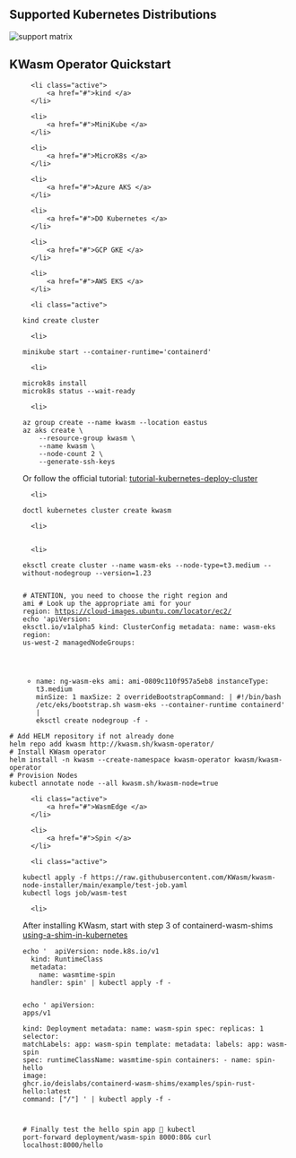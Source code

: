 ## Supported Kubernetes Distributions 
![support matrix](./assets/images/support_matrix.png)

## KWasm Operator Quickstart
<ul class="tab" data-tab="1e081df9-bdc6-4e81-8552-aa0a915568e9" data-name="install">
  
      <li class="active">
          <a href="#">kind </a>
      </li>
  
      <li>
          <a href="#">MiniKube </a>
      </li>
  
      <li>
          <a href="#">MicroK8s </a>
      </li>
  
      <li>
          <a href="#">Azure AKS </a>
      </li>
  
      <li>
          <a href="#">DO Kubernetes </a>
      </li>
  
      <li>
          <a href="#">GCP GKE </a>
      </li>
  
      <li>
          <a href="#">AWS EKS </a>
      </li>
  
</ul>
<ul class="tab-content" id="1e081df9-bdc6-4e81-8552-aa0a915568e9" data-name="install">
  
      <li class="active">
<div class="language-bash highlighter-rouge"><div class="highlight"><pre class="highlight"><code>kind create cluster
</code></pre></div></div>
</li>
  
      <li>
<div class="language-bash highlighter-rouge"><div class="highlight"><pre class="highlight"><code>minikube start <span class="nt">--container-runtime</span><span class="o">=</span><span class="s1">'containerd'</span>
</code></pre></div></div>
</li>
  
      <li>
<div class="language-bash highlighter-rouge"><div class="highlight"><pre class="highlight"><code>microk8s <span class="nb">install
</span>microk8s status <span class="nt">--wait-ready</span>
</code></pre></div></div>
</li>
  
      <li>
<div class="language-bash highlighter-rouge"><div class="highlight"><pre class="highlight"><code>az group create <span class="nt">--name</span> kwasm <span class="nt">--location</span> eastus
az aks create <span class="se">\</span>
    <span class="nt">--resource-group</span> kwasm <span class="se">\</span>
    <span class="nt">--name</span> kwasm <span class="se">\</span>
    <span class="nt">--node-count</span> 2 <span class="se">\</span>
    <span class="nt">--generate-ssh-keys</span>
</code></pre></div></div>
<p>Or follow the official tutorial: <a href="https://learn.microsoft.com/en-us/azure/aks/tutorial-kubernetes-deploy-cluster">tutorial-kubernetes-deploy-cluster</a></p>
</li>
  
      <li>
<div class="language-bash highlighter-rouge"><div class="highlight"><pre class="highlight"><code>doctl kubernetes cluster create kwasm
</code></pre></div></div>
</li>
  
      <li>
<div class="language-bash highlighter-rouge"><div class="highlight"><pre class="highlight"><code></code></pre></div></div>
</li>
  
      <li>
<div class="language-bash highlighter-rouge"><div class="highlight"><pre class="highlight"><code>eksctl create cluster <span class="nt">--name</span> wasm-eks <span class="nt">--node-type</span><span class="o">=</span>t3.medium <span class="nt">--without-nodegroup</span> <span class="nt">--version</span><span class="o">=</span>1.23

<span class="c"># ATENTION, you need to choose the right region and ami</span>
<span class="c"># Look up the appropriate ami for your region: https://cloud-images.ubuntu.com/locator/ec2/</span>
<span class="nb">echo</span> <span class="s1">'apiVersion: eksctl.io/v1alpha5
kind: ClusterConfig
metadata:
  name: wasm-eks
  region: us-west-2
managedNodeGroups:
  - name: ng-wasm-eks
    ami: ami-0809c110f957a5eb8
    instanceType: t3.medium
    minSize: 1
    maxSize: 2
    overrideBootstrapCommand: |
      #!/bin/bash
      /etc/eks/bootstrap.sh wasm-eks --container-runtime containerd'</span> | eksctl create nodegroup <span class="nt">-f</span> -
</code></pre></div></div>
</li>
  
</ul>

<div class="language-bash highlighter-rouge"><div class="highlight"><pre class="highlight"><code><span class="c"># Add HELM repository if not already done</span>
helm repo add kwasm http://kwasm.sh/kwasm-operator/
<span class="c"># Install KWasm operator</span>
helm <span class="nb">install</span> <span class="nt">-n</span> kwasm <span class="nt">--create-namespace</span> kwasm-operator kwasm/kwasm-operator
<span class="c"># Provision Nodes</span>
kubectl annotate node <span class="nt">--all</span> kwasm.sh/kwasm-node<span class="o">=</span><span class="nb">true</span>
</code></pre></div></div>

<ul class="tab" data-tab="38645aeb-b32f-40e5-8b40-5e8065458632" data-name="run">
  
      <li class="active">
          <a href="#">WasmEdge </a>
      </li>
  
      <li>
          <a href="#">Spin </a>
      </li>
  
</ul>
<ul class="tab-content" id="38645aeb-b32f-40e5-8b40-5e8065458632" data-name="run">
  
      <li class="active">
<div class="language-bash highlighter-rouge"><div class="highlight"><pre class="highlight"><code>kubectl apply <span class="nt">-f</span> https://raw.githubusercontent.com/KWasm/kwasm-node-installer/main/example/test-job.yaml
kubectl logs job/wasm-test
</code></pre></div></div>
</li>
  
      <li>
<p>After installing KWasm, start with step 3 of containerd-wasm-shims <a href="https://github.com/deislabs/containerd-wasm-shims#using-a-shim-in-kubernetes">using-a-shim-in-kubernetes</a></p>
<div class="language-bash highlighter-rouge"><div class="highlight"><pre class="highlight"><code><span class="nb">echo</span> <span class="s1">'  apiVersion: node.k8s.io/v1                                           
  kind: RuntimeClass
  metadata:
    name: wasmtime-spin
  handler: spin'</span> | kubectl apply <span class="nt">-f</span> -

<span class="nb">echo</span> <span class="s1">'  apiVersion: apps/v1                                                  
  kind: Deployment
  metadata:
    name: wasm-spin
  spec:
    replicas: 1
    selector:
      matchLabels:
        app: wasm-spin
    template:
      metadata:
        labels:
          app: wasm-spin
      spec:
        runtimeClassName: wasmtime-spin
        containers:
        - name: spin-hello
          image: ghcr.io/deislabs/containerd-wasm-shims/examples/spin-rust-hello:latest
          command: ["/"]
'</span> | kubectl apply <span class="nt">-f</span> -

<span class="c"># Finally test the hello spin app 🥳</span>
kubectl port-forward deployment/wasm-spin 8000:80&amp;
curl localhost:8000/hello
</code></pre></div></div>
</li>
  
</ul>
